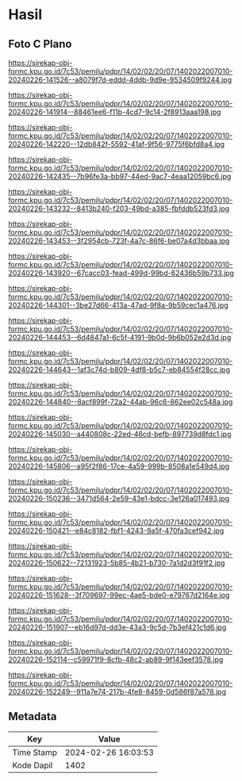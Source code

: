 # Hasil

## Foto C Plano

https://sirekap-obj-formc.kpu.go.id/7c53/pemilu/pdpr/14/02/02/20/07/1402022007010-20240226-141526--a8079f7d-eddd-4ddb-9d9e-9534509f9244.jpg

https://sirekap-obj-formc.kpu.go.id/7c53/pemilu/pdpr/14/02/02/20/07/1402022007010-20240226-141914--88461ee6-f11b-4cd7-9c14-2f8913aaa198.jpg

https://sirekap-obj-formc.kpu.go.id/7c53/pemilu/pdpr/14/02/02/20/07/1402022007010-20240226-142220--12db842f-5592-41af-9f56-9775f6bfd8a4.jpg

https://sirekap-obj-formc.kpu.go.id/7c53/pemilu/pdpr/14/02/02/20/07/1402022007010-20240226-142435--7b96fe3a-bb97-44ed-9ac7-4eaa12059bc6.jpg

https://sirekap-obj-formc.kpu.go.id/7c53/pemilu/pdpr/14/02/02/20/07/1402022007010-20240226-143232--8413b240-f203-49bd-a385-fbfddb523fd3.jpg

https://sirekap-obj-formc.kpu.go.id/7c53/pemilu/pdpr/14/02/02/20/07/1402022007010-20240226-143453--3f2954cb-723f-4a7c-86f6-be07a4d3bbaa.jpg

https://sirekap-obj-formc.kpu.go.id/7c53/pemilu/pdpr/14/02/02/20/07/1402022007010-20240226-143920--67cacc03-fead-499d-99bd-62436b59b733.jpg

https://sirekap-obj-formc.kpu.go.id/7c53/pemilu/pdpr/14/02/02/20/07/1402022007010-20240226-144301--3be27d66-413a-47ad-9f8a-9b59cec1a476.jpg

https://sirekap-obj-formc.kpu.go.id/7c53/pemilu/pdpr/14/02/02/20/07/1402022007010-20240226-144453--6d4847a1-6c5f-4191-9b0d-9b6b052e2d3d.jpg

https://sirekap-obj-formc.kpu.go.id/7c53/pemilu/pdpr/14/02/02/20/07/1402022007010-20240226-144643--1af3c74d-b809-4df8-b5c7-eb84554f28cc.jpg

https://sirekap-obj-formc.kpu.go.id/7c53/pemilu/pdpr/14/02/02/20/07/1402022007010-20240226-144840--8acf899f-72a2-44ab-96c6-862ee02c548a.jpg

https://sirekap-obj-formc.kpu.go.id/7c53/pemilu/pdpr/14/02/02/20/07/1402022007010-20240226-145030--a440808c-22ed-46cd-befb-897739d8fdc1.jpg

https://sirekap-obj-formc.kpu.go.id/7c53/pemilu/pdpr/14/02/02/20/07/1402022007010-20240226-145806--a95f2f86-17ce-4a59-999b-8508a1e549d4.jpg

https://sirekap-obj-formc.kpu.go.id/7c53/pemilu/pdpr/14/02/02/20/07/1402022007010-20240226-150236--3471d564-2e59-43e1-bdcc-3e126a017493.jpg

https://sirekap-obj-formc.kpu.go.id/7c53/pemilu/pdpr/14/02/02/20/07/1402022007010-20240226-150421--e84c8182-fbf1-4243-9a5f-470fa3cef942.jpg

https://sirekap-obj-formc.kpu.go.id/7c53/pemilu/pdpr/14/02/02/20/07/1402022007010-20240226-150622--72131923-5b85-4b21-b730-7a1d2d3f91f2.jpg

https://sirekap-obj-formc.kpu.go.id/7c53/pemilu/pdpr/14/02/02/20/07/1402022007010-20240226-151628--3f709697-99ec-4ae5-bde0-e79767d2164e.jpg

https://sirekap-obj-formc.kpu.go.id/7c53/pemilu/pdpr/14/02/02/20/07/1402022007010-20240226-151907--eb16d97d-dd3e-43a3-9c5d-7b3ef421c1d6.jpg

https://sirekap-obj-formc.kpu.go.id/7c53/pemilu/pdpr/14/02/02/20/07/1402022007010-20240226-152114--c59971f9-8cfb-48c2-ab89-9f143eef3578.jpg

https://sirekap-obj-formc.kpu.go.id/7c53/pemilu/pdpr/14/02/02/20/07/1402022007010-20240226-152249--911a7e74-217b-4fe8-8459-0d586f87a578.jpg


## Metadata

| Key        | Value               |
| ---------- | ------------------- |
| Time Stamp | 2024-02-26 16:03:53 |
| Kode Dapil | 1402                |



